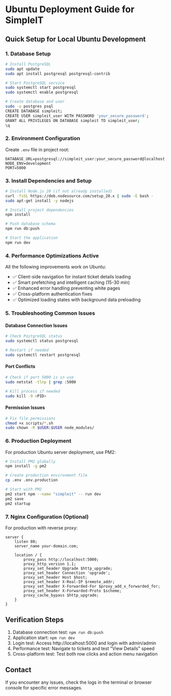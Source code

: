 # Ubuntu Deployment Guide for SimpleIT

## Quick Setup for Local Ubuntu Development

### 1. Database Setup
```bash
# Install PostgreSQL
sudo apt update
sudo apt install postgresql postgresql-contrib

# Start PostgreSQL service
sudo systemctl start postgresql
sudo systemctl enable postgresql

# Create database and user
sudo -u postgres psql
CREATE DATABASE simpleit;
CREATE USER simpleit_user WITH PASSWORD 'your_secure_password';
GRANT ALL PRIVILEGES ON DATABASE simpleit TO simpleit_user;
\q
```

### 2. Environment Configuration
Create `.env` file in project root:
```
DATABASE_URL=postgresql://simpleit_user:your_secure_password@localhost:5432/simpleit
NODE_ENV=development
PORT=5000
```

### 3. Install Dependencies and Setup
```bash
# Install Node.js 20 (if not already installed)
curl -fsSL https://deb.nodesource.com/setup_20.x | sudo -E bash -
sudo apt-get install -y nodejs

# Install project dependencies
npm install

# Push database schema
npm run db:push

# Start the application
npm run dev
```

### 4. Performance Optimizations Active
All the following improvements work on Ubuntu:
- ✅ Client-side navigation for instant ticket details loading
- ✅ Smart prefetching and intelligent caching (15-30 min)
- ✅ Enhanced error handling preventing white pages
- ✅ Cross-platform authentication fixes
- ✅ Optimized loading states with background data preloading

### 5. Troubleshooting Common Issues

#### Database Connection Issues
```bash
# Check PostgreSQL status
sudo systemctl status postgresql

# Restart if needed
sudo systemctl restart postgresql
```

#### Port Conflicts
```bash
# Check if port 5000 is in use
sudo netstat -tlnp | grep :5000

# Kill process if needed
sudo kill -9 <PID>
```

#### Permission Issues
```bash
# Fix file permissions
chmod +x scripts/*.sh
sudo chown -R $USER:$USER node_modules/
```

### 6. Production Deployment
For production Ubuntu server deployment, use PM2:
```bash
# Install PM2 globally
npm install -g pm2

# Create production environment file
cp .env .env.production

# Start with PM2
pm2 start npm --name "simpleit" -- run dev
pm2 save
pm2 startup
```

### 7. Nginx Configuration (Optional)
For production with reverse proxy:
```nginx
server {
    listen 80;
    server_name your-domain.com;
    
    location / {
        proxy_pass http://localhost:5000;
        proxy_http_version 1.1;
        proxy_set_header Upgrade $http_upgrade;
        proxy_set_header Connection 'upgrade';
        proxy_set_header Host $host;
        proxy_set_header X-Real-IP $remote_addr;
        proxy_set_header X-Forwarded-For $proxy_add_x_forwarded_for;
        proxy_set_header X-Forwarded-Proto $scheme;
        proxy_cache_bypass $http_upgrade;
    }
}
```

## Verification Steps
1. Database connection test: `npm run db:push`
2. Application start: `npm run dev`
3. Login test: Access http://localhost:5000 and login with admin/admin
4. Performance test: Navigate to tickets and test "View Details" speed
5. Cross-platform test: Test both row clicks and action menu navigation

## Contact
If you encounter any issues, check the logs in the terminal or browser console for specific error messages.